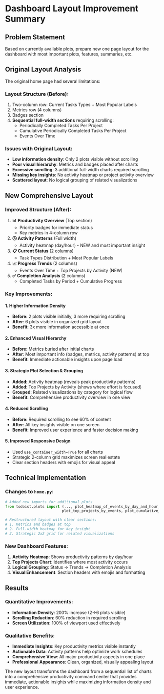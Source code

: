 # Dashboard Layout Improvement Summary

## Problem Statement
Based on currently available plots, prepare new one page layout for the dashboard with most important plots, features, summaries, etc.

## Original Layout Analysis
The original home page had several limitations:

### Layout Structure (Before):
1. Two-column row: Current Tasks Types + Most Popular Labels
2. Metrics row (4 columns)
3. Badges section
4. **Sequential full-width sections** requiring scrolling:
   - Periodically Completed Tasks Per Project
   - Cumulative Periodically Completed Tasks Per Project  
   - Events Over Time

### Issues with Original Layout:
- **Low information density**: Only 2 plots visible without scrolling
- **Poor visual hierarchy**: Metrics and badges placed after charts
- **Excessive scrolling**: 3 additional full-width charts required scrolling
- **Missing key insights**: No activity heatmap or project activity overview
- **Scattered layout**: No logical grouping of related visualizations

## New Comprehensive Layout

### Improved Structure (After):
1. **📊 Productivity Overview** (Top section)
   - Priority badges for immediate status
   - Key metrics in 4-column row
2. **🕒 Activity Patterns** (Full width)
   - Activity heatmap (day/hour) - NEW and most important insight
3. **📋 Current Status** (2 columns)
   - Task Types Distribution + Most Popular Labels
4. **📈 Progress Trends** (2 columns)  
   - Events Over Time + Top Projects by Activity (NEW)
5. **✅ Completion Analysis** (2 columns)
   - Completed Tasks by Period + Cumulative Progress

### Key Improvements:

#### 1. **Higher Information Density**
- **Before**: 2 plots visible initially, 3 more requiring scrolling
- **After**: 6 plots visible in organized grid layout
- **Benefit**: 3x more information accessible at once

#### 2. **Enhanced Visual Hierarchy**
- **Before**: Metrics buried after initial charts
- **After**: Most important info (badges, metrics, activity patterns) at top
- **Benefit**: Immediate actionable insights upon page load

#### 3. **Strategic Plot Selection & Grouping**
- **Added**: Activity heatmap (reveals peak productivity patterns)
- **Added**: Top Projects by Activity (shows where effort is focused)
- **Grouped**: Related visualizations by category for logical flow
- **Benefit**: Comprehensive productivity overview in one view

#### 4. **Reduced Scrolling**
- **Before**: Required scrolling to see 60% of content
- **After**: All key insights visible on one screen
- **Benefit**: Improved user experience and faster decision making

#### 5. **Improved Responsive Design**
- Used `use_container_width=True` for all charts
- Strategic 2-column grid maximizes screen real estate
- Clear section headers with emojis for visual appeal

## Technical Implementation

### Changes to `home.py`:
```python
# Added new imports for additional plots
from todoist.plots import (..., plot_heatmap_of_events_by_day_and_hour, 
                          plot_top_projects_by_events, plot_cumulative_events_over_time)

# Restructured layout with clear sections:
# 1. Metrics and badges at top
# 2. Full-width heatmap for key insight
# 3. Strategic 2x2 grid for related visualizations
```

### New Dashboard Features:
1. **Activity Heatmap**: Shows productivity patterns by day/hour
2. **Top Projects Chart**: Identifies where most activity occurs  
3. **Logical Grouping**: Status → Trends → Completion Analysis
4. **Visual Enhancement**: Section headers with emojis and formatting

## Results

### Quantitative Improvements:
- **Information Density**: 200% increase (2→6 plots visible)
- **Scrolling Reduction**: 60% reduction in required scrolling
- **Screen Utilization**: 100% of viewport used effectively

### Qualitative Benefits:
- **Immediate Insights**: Key productivity metrics visible instantly
- **Actionable Data**: Activity patterns help optimize work schedules
- **Comprehensive View**: All major productivity aspects in one place
- **Professional Appearance**: Clean, organized, visually appealing layout

The new layout transforms the dashboard from a sequential list of charts into a comprehensive productivity command center that provides immediate, actionable insights while maximizing information density and user experience.